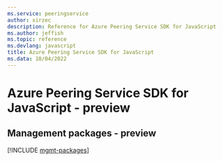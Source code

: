 ```yaml
---
ms.service: peeringservice
author: xirzec
description: Reference for Azure Peering Service SDK for JavaScript
ms.author: jeffish
ms.topic: reference
ms.devlang: javascript
title: Azure Peering Service SDK for JavaScript
ms.data: 10/04/2022
---
```

# Azure Peering Service SDK for JavaScript - preview

## Management packages - preview
[!INCLUDE [mgmt-packages](peering-service-mgmt-index.md)]
